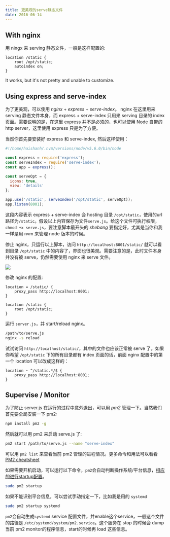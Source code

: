 ```yaml
---
title: 更美观的serve静态文件
date: 2016-06-14
---
```


## With nginx

用 ningx 来 serving 静态文件，一般是这样配置的:

```nginx
location /static {
    root /opt/static;
    autoindex on;
}
```

It works, but it's not pretty and unable to customize.

## Using express and serve-index

为了更美观，可以使用 *nginx* + *express* + *serve-index*。 nginx 在这里用来 serving 静态文件本身，而 express + serve-index 只用来 serving 目录的 index 页面。需要说明的是，在这里 express 并不是必须的，也可以使用 Node 自带的 http server，这里使用 express 只是为了方便。

当然你首先要安装好 express 和 serve-index, 然后这样使用：

```js
#!/home/haishanh/.nvm/versions/node/v5.6.0/bin/node

const express = require('express');
const serveIndex = require('serve-index');
const app = express();

const serveOpt = {
  icons: true,
  view: 'details'
};

app.use('/static', serveIndex('/opt/static', serveOpt));
app.listen(8001);
```

这段内容表示 express + serve-index 会 hosting 目录 `/opt/static`，使用的url路径为`/static`。假设以上内容保存为文件`serve.js`。给这个文件可执行权限，`chmod +x serve.js`，要注意脚本最开头的 *shebang* 要指定好，尤其是当你和我一样是用 nvm 来管理 node 版本的时候。

停止 nginx，只运行以上脚本，访问 `http://localhost:8001/static/` 就可以看到目录 `/opt/static` 中的内容了，界面也很美观。需要注意的是，此时文件本身并没有被 serve，仍然需要使用 nginx 来 serve 文件。

![](https://me-1254133903.cossh.myqcloud.com/serve-index.png)

修改 nginx 的配置:

```nginx
location = /static/ {
    proxy_pass http://localhost:8001;
}

location /static {
    root /opt/static;
}
```

运行 `server.js`，并 start/reload nginx。

```sh
/path/to/serve.js
nginx -s reload
```

试试访问 `http://localhost/static/`，其中的文件也应该正常被 serve 了。如果你希望 `/opt/static` 下的所有目录都有 index 页面的话，前面 nginx 配置中的第一个 location 可以改成这样的：

```nginx
location ~ ^/static.*/$ {
    proxy_pass http://localhost:8001;
}
```

## Supervise / Monitor

为了防止 server.js 在运行的过程中意外退出，可以用 *pm2* 管理一下。当然我们首先要全局安装一下 pm2:

```sh
npm install pm2 -g
```

然后就可以用 pm2 来启动 serve.js 了:

```sh
pm2 start /path/to/serve.js --name "serve-index"
```

可以用 `pm2 list` 来查看当前 pm2 管理的进程情况。更多命令和用法可以看看[PM2 cheatsheet][pm2cs]


如果需要开机启动，可以运行以下命令，`pm2`会自动判断操作系统/平台信息，[相应的进行startup配置][system-startup-conf]。

```sh
sudo pm2 startup
```

如果不能识别平台信息，可以尝试手动指定一下，比如我是用的 `systemd`

```sh
sudo pm2 startup systemd
```

`pm2`会自动生成`systemd` service 配置文件，并enable这个service，一般这个文件的路径是 `/etc/systemd/system/pm2.service`。这个服务在 stop 的时候会 dump 当前 pm2 monitor的程序信息，start的时候再 load 这些信息。

[pm2cs]: http://pm2.keymetrics.io/docs/usage/quick-start/#cheatsheet
[system-startup-conf]: http://pm2.keymetrics.io/docs/usage/startup/#startup-systems-support
